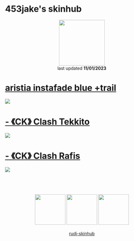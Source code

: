# 453jake's skinhub
<p align="center">
<a href="https://osu.ppy.sh/users/12925812">
  <img src="https://a.ppy.sh/12925812"  
       width="150"
       height="150"></a>
<br>
  last updated <b>11/01/2023</b>
</p>

# [aristia instafade blue +trail](https://github.com/rudj-skinhub/woal/raw/tyfh/player/453jake/aristia%20instafade%20blue%20%2Btrail.osk)
[![](https://i.imgur.com/IQ5GRNy.jpg)](https://github.com/rudj-skinhub/woal/raw/tyfh/player/453jake/aristia%20instafade%20blue%20%2Btrail.osk)

# [- 《CK》 Clash Tekkito](https://github.com/rudj-skinhub/woal/raw/tyfh/player/453jake/-%20%E3%80%8ACK%E3%80%8B%20Clash%20Tekkito.osk)
[![](https://i.imgur.com/2qykPol.jpg)](https://github.com/rudj-skinhub/woal/raw/tyfh/player/453jake/-%20%E3%80%8ACK%E3%80%8B%20Clash%20Tekkito.osk)

# [- 《CK》 Clash Rafis](https://github.com/rudj-skinhub/woal/raw/tyfh/player/453jake/-%20%E3%80%8ACK%E3%80%8B%20Clash%20Rafis.osk)
[![](https://i.imgur.com/uMgTZjC.jpg)](https://github.com/rudj-skinhub/woal/raw/tyfh/player/453jake/-%20%E3%80%8ACK%E3%80%8B%20Clash%20Rafis.osk)

#
<p align="center">
  <br></br>
  <a href="https://www.twitch.tv/453jako">
  <img src="https://i.imgur.com/HM030lk.png" 
       width="100" 
       height="100"></a>
  <a href="https://www.youtube.com/channel/UCgzi6pRANYk33DR731zC98w">
  <img src="https://i.imgur.com/YWbDUUy.png"  
       width="100" 
       height="100"></a>
  <a href="https://twitter.com/453jake">
  <img src="https://i.imgur.com/PUQ5uWf.png" 
       width="100" 
       height="100"></a>
  <br></br>
  <a href="README.md">rudj-skinhub</a>
 </p>
